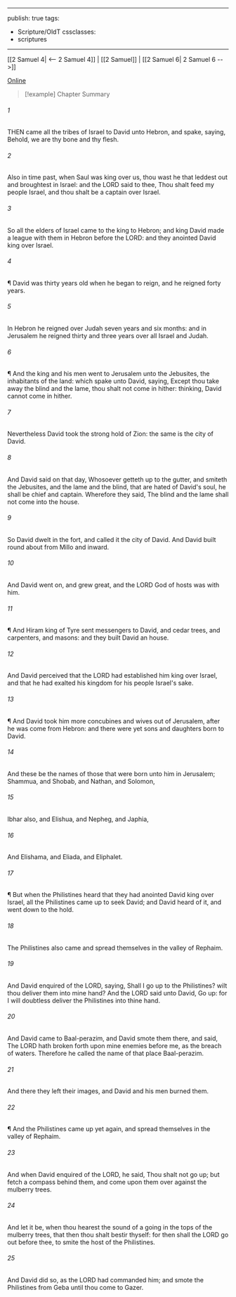 

---
publish: true
tags:
  - Scripture/OldT
cssclasses:
  - scriptures
---
[[2 Samuel 4| <-- 2 Samuel 4]] | [[2 Samuel]] | [[2 Samuel 6| 2 Samuel 6 -->]]

[Online](https://churchofjesuschrist.org/study/scriptures/ot/2-sam/5?lang=eng)

>[!example] Chapter Summary
>
###### 1
THEN came all the tribes of Israel to David unto Hebron, and spake, saying, Behold, we are thy bone and thy flesh.
###### 2
Also in time past, when Saul was king over us, thou wast he that leddest out and broughtest in Israel: and the LORD said to thee, Thou shalt feed my people Israel, and thou shalt be a captain over Israel.
###### 3
So all the elders of Israel came to the king to Hebron; and king David made a league with them in Hebron before the LORD: and they anointed David king over Israel.
###### 4
¶ David was thirty years old when he began to reign, and he reigned forty years.
###### 5
In Hebron he reigned over Judah seven years and six months: and in Jerusalem he reigned thirty and three years over all Israel and Judah.
###### 6
¶ And the king and his men went to Jerusalem unto the Jebusites, the inhabitants of the land: which spake unto David, saying, Except thou take away the blind and the lame, thou shalt not come in hither: thinking, David cannot come in hither.
###### 7
Nevertheless David took the strong hold of Zion: the same is the city of David.
###### 8
And David said on that day, Whosoever getteth up to the gutter, and smiteth the Jebusites, and the lame and the blind, that are hated of David's soul, he shall be chief and captain.  Wherefore they said, The blind and the lame shall not come into the house.
###### 9
So David dwelt in the fort, and called it the city of David.  And David built round about from Millo and inward.
###### 10
And David went on, and grew great, and the LORD God of hosts was with him.
###### 11
¶ And Hiram king of Tyre sent messengers to David, and cedar trees, and carpenters, and masons: and they built David an house.
###### 12
And David perceived that the LORD had established him king over Israel, and that he had exalted his kingdom for his people Israel's sake.
###### 13
¶ And David took him more concubines and wives out of Jerusalem, after he was come from Hebron: and there were yet sons and daughters born to David.
###### 14
And these be the names of those that were born unto him in Jerusalem; Shammua, and Shobab, and Nathan, and Solomon,
###### 15
Ibhar also, and Elishua, and Nepheg, and Japhia,
###### 16
And Elishama, and Eliada, and Eliphalet.
###### 17
¶ But when the Philistines heard that they had anointed David king over Israel, all the Philistines came up to seek David; and David heard of it, and went down to the hold.
###### 18
The Philistines also came and spread themselves in the valley of Rephaim.
###### 19
And David enquired of the LORD, saying, Shall I go up to the Philistines?  wilt thou deliver them into mine hand?  And the LORD said unto David, Go up: for I will doubtless deliver the Philistines into thine hand.
###### 20
And David came to Baal-perazim, and David smote them there, and said, The LORD hath broken forth upon mine enemies before me, as the breach of waters.  Therefore he called the name of that place Baal-perazim.
###### 21
And there they left their images, and David and his men burned them.
###### 22
¶ And the Philistines came up yet again, and spread themselves in the valley of Rephaim.
###### 23
And when David enquired of the LORD, he said, Thou shalt not go up; but fetch a compass behind them, and come upon them over against the mulberry trees.
###### 24
And let it be, when thou hearest the sound of a going in the tops of the mulberry trees, that then thou shalt bestir thyself: for then shall the LORD go out before thee, to smite the host of the Philistines.
###### 25
And David did so, as the LORD had commanded him; and smote the Philistines from Geba until thou come to Gazer.



